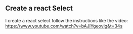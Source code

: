 ## Create a react Select

I create a react select follow the instructions like the video: https://www.youtube.com/watch?v=bAJlYgeovlg&t=34s